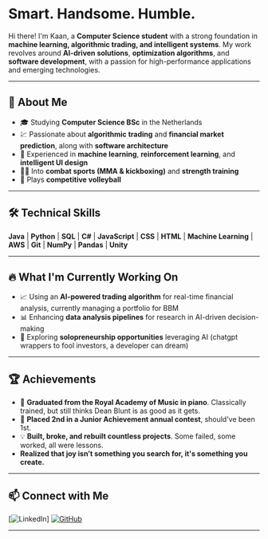 # Smart. Handsome. Humble.  

Hi there! I'm Kaan, a **Computer Science student** with a strong foundation in **machine learning, algorithmic trading, and intelligent systems**. My work revolves around **AI-driven solutions**, **optimization algorithms**, and **software development**, with a passion for high-performance applications and emerging technologies.  

---

## 🚀 About Me  

- 🎓 Studying **Computer Science BSc** in the Netherlands  
- 💹 Passionate about **algorithmic trading** and **financial market prediction**, along with **software architecture**  
- 🤖 Experienced in **machine learning**, **reinforcement learning**, and **intelligent UI design**  
- 🏋️‍♂️ Into **combat sports (MMA & kickboxing)** and **strength training**  
- 🏐 Plays **competitive volleyball**   

---

## 🛠️ Technical Skills  

**Java** | **Python** | **SQL** | **C#** | **JavaScript** | **CSS** | **HTML** | **Machine Learning** | **AWS** | **Git** | **NumPy** | **Pandas** | **Unity**  

---

## 🔥 What I'm Currently Working On  

- 📈 Using an **AI-powered trading algorithm** for real-time financial analysis, currently managing a portfolio for BBM  
- 📊 Enhancing **data analysis pipelines** for research in AI-driven decision-making  
- 🤝 Exploring **solopreneurship opportunities** leveraging AI (chatgpt wrappers to fool investors, a developer can dream)  

---

## 🏆 Achievements  

- 🎹 **Graduated from the Royal Academy of Music in piano**. Classically trained, but still thinks Dean Blunt is as good as it gets.
- 🏅 **Placed 2nd in a Junior Achievement annual contest**, should’ve been 1st. 
- 💡 **Built, broke, and rebuilt countless projects**. Some failed, some worked, all were lessons.  
- **Realized that joy isn’t something you search for, it's something you create.**  

---

## 📫 Connect with Me  

[![LinkedIn](https://img.shields.io/badge/LinkedIn-Connect-blue?style=flat&logo=linkedin)]
[![GitHub](https://img.shields.io/badge/GitHub-Follow-black?style=flat&logo=github)](https://github.com/MKBasaran)  

---

